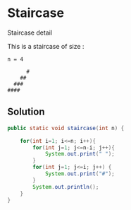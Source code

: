 # Staircase

Staircase detail

This is a staircase of size :

    n = 4

          #
        ##
      ###
    ####

## Solution

```java
public static void staircase(int n) {

    for(int i=1; i<=n; i++){
        for(int j=1; j<=n-i; j++){
            System.out.print(" ");            
        }
        for(int j=1; j<=i; j++) {
            System.out.print("#");
        }
        System.out.println();
    }
}
```